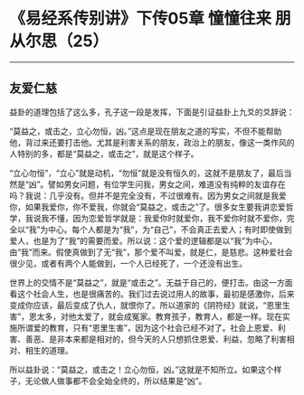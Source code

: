 # 《易经系传别讲》下传05章 憧憧往来 朋从尔思（25）

------

## 友爱仁慈

益卦的道理包括了这么多，孔子这一段是发挥，下面是引证益卦上九爻的爻辞说：

“莫益之，或击之，立心勿恒，凶。”这点是现在朋友之道的写实，不但不能帮助他，背过来还要打击他。尤其是利害关系的朋友，政治上的朋友，像这一类作风的人特别的多，都是“莫益之，或击之”，就是这个样子。

“立心勿恒”，“立心”就是动机，“勿恒”就是没有恒久的，这就不是朋友了，最后当然是“凶”。譬如男女问题，有位学生问我，男女之间，难道没有纯粹的友谊存在吗？我说：几乎没有。但并不是完全没有，不过很难有。因为男女之间就是我爱你，如果我爱你，你不爱我，你就会“莫益之，或击之”了。很多女生要我讲恋爱哲学，我说我不懂，因为恋爱哲学就是：我爱你时就爱你，我不爱你时就不爱你，完全以“我”为中心。每个人都是为“我”，为“自己”，不会真正去爱人；有时即使做到爱人，也是为了“我”的需要而爱。所以说：这个爱的逻辑都是以“我”为中心，由“我”而来。假使真做到了无“我”，那个爱不叫爱，就是仁，是慈悲。这种爱社会很少见，或者有两个人能做到，一个人已经死了，一个还没有出生。

世界上的交情不是“莫益之”，就是“或击之”。无益于自己的，便打击。由这一方面看这个社会人生，也是很痛苦的。我们过去说过用人的故事，最初是感激你，后来变成你应该，最后变成了仇人，就恨你了。所以道家的《阴符经》就说，“恩里生害”，恩太多，对他太爱了，就会成冤家。教育孩子，教育人，都是一样。现在实施所谓爱的教育，只有“恩里生害”，因为这个社会已经不对了。社会上恩爱、利害、善恶、是非本来都是相对的，但今天的人只想抓住恩爱、利益，忽略了利害相对、相生的道理。

所以益卦说：“莫益之，或击之！立心勿恒，凶。”这就是不知所立。如果这个样子，无论做人做事都不会全始全终的，所以结果是“凶”。